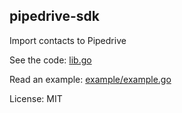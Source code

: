 ## pipedrive-sdk

Import contacts to Pipedrive

See the code: [lib.go](lib.go)

Read an example: [example/example.go](example/example.go)

License: MIT
